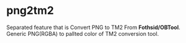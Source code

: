 # png2tm2
Separated feature that is Convert PNG to TM2 From **Fothsid/OBTool**.   
Generic PNG(RGBA) to pallted color of TM2 conversion tool.
